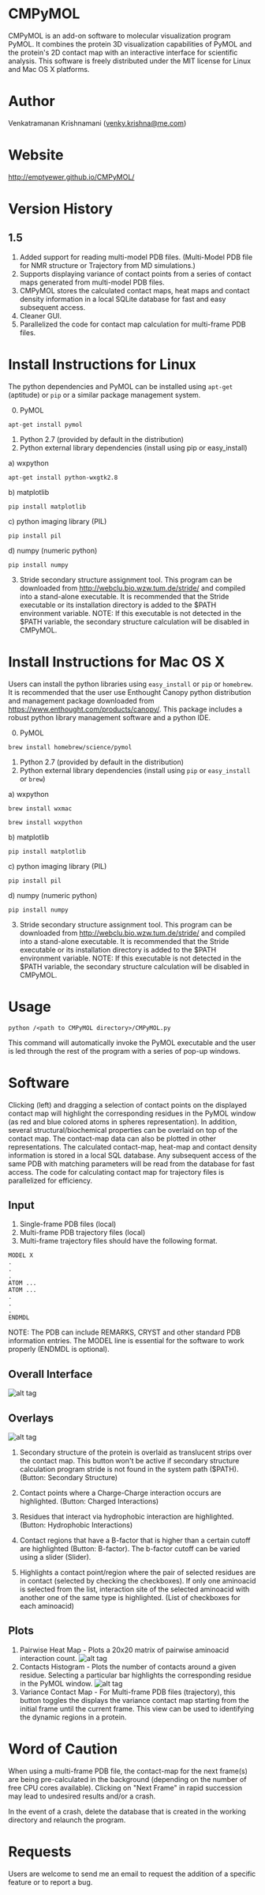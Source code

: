 CMPyMOL
=======
CMPyMOL is an add-on software to molecular visualization program PyMOL. It combines the protein 3D visualization capabilities of PyMOL and the protein's 2D contact map with an interactive interface for scientific analysis. This software is freely distributed under the MIT license for Linux and Mac OS X platforms.

Author
======
Venkatramanan Krishnamani (venky.krishna@me.com)

Website
======
http://emptyewer.github.io/CMPyMOL/

Version History
===============

1.5
---
1. Added support for reading multi-model PDB files. (Multi-Model PDB file for NMR structure or Trajectory from MD simulations.)
2. Supports displaying variance of contact points from a series of contact maps generated from multi-model PDB files.
3. CMPyMOL stores the calculated contact maps, heat maps and contact density information in a local SQLite database for fast and easy subsequent access.
4. Cleaner GUI.
5. Parallelized the code for contact map calculation for multi-frame PDB files.


Install Instructions for Linux
==============================

The python dependencies and PyMOL can be installed using ```apt-get``` (aptitude) or ```pip``` or a similar package management system.


0. PyMOL
 ```
 apt-get install pymol
 ```
1. Python 2.7 (provided by default in the distribution)
2. Python external library dependencies (install using pip or easy_install)

 a) wxpython
 ```Shell
 apt-get install python-wxgtk2.8
 ```
 b) matplotlib
 ```Shell
 pip install matplotlib
 ```
 c) python imaging library (PIL)
  ```Shell
 pip install pil
 ```
 d) numpy (numeric python)
  ```Shell
 pip install numpy
 ```
3. Stride secondary structure assignment tool. This program can be downloaded from http://webclu.bio.wzw.tum.de/stride/ and compiled into a stand-alone executable. It is recommended that the Stride executable or its installation directory is added to the $PATH environment variable. NOTE: If this executable is not detected in the $PATH variable, the secondary structure calculation will be disabled in CMPyMOL.

Install Instructions for Mac OS X
=================================

Users can install the python libraries using ```easy_install``` or ```pip``` or ```homebrew```. It is recommended that the user use Enthought Canopy python distribution and management package downloaded from https://www.enthought.com/products/canopy/. This package includes a robust python library management software and a python IDE.

0. PyMOL
 ```
 brew install homebrew/science/pymol
 ```
1. Python 2.7 (provided by default in the distribution)
2. Python external library dependencies (install using ```pip``` or ```easy_install``` or ```brew```)

 a) wxpython
 ```Shell
 brew install wxmac
 ```
 ```Shell
 brew install wxpython
 ```
 b) matplotlib
 ```Shell
 pip install matplotlib
 ```
 c) python imaging library (PIL)
  ```Shell
 pip install pil
 ```
 d) numpy (numeric python)
  ```Shell
 pip install numpy
 ```
3. Stride secondary structure assignment tool. This program can be downloaded from http://webclu.bio.wzw.tum.de/stride/ and compiled into a stand-alone executable. It is recommended that the Stride executable or its installation directory is added to the $PATH environment variable. NOTE: If this executable is not detected in the $PATH variable, the secondary structure calculation will be disabled in CMPyMOL.


Usage
=====
```Shell
python /<path to CMPyMOL directory>/CMPyMOL.py
```

This command will automatically invoke the PyMOL executable and the user is led through the rest of the program with a series of pop-up windows.

Software
========
Clicking (left) and dragging a selection of contact points on the displayed contact map will highlight the corresponding residues in the PyMOL window (as red and blue colored atoms in spheres representation). In addition, several structural/biochemical properties can be overlaid on top of the contact map. The contact-map data can also be plotted in other representations. The calculated contact-map, heat-map and contact density information is stored in a local SQL database. Any subsequent access of the same PDB with matching parameters will be read from the database for fast access. The code for calculating contact map for trajectory files is parallelized for efficiency.

Input
------
1. Single-frame PDB files (local)
2. Multi-frame PDB trajectory files (local)
3. Multi-frame trajectory files should have the following format.

```Shell
MODEL X
.
.
.
ATOM ...
ATOM ...
.
.
.
ENDMDL
```
NOTE: The PDB can include REMARKS, CRYST and other standard PDB information entries. The MODEL line is essential for the software to work properly (ENDMDL is optional).

Overall Interface
-----------------
![alt tag](https://raw.githubusercontent.com/emptyewer/CMPyMOL/master/images/cmpymol.png)

Overlays
--------

![alt tag](https://raw.githubusercontent.com/emptyewer/CMPyMOL/master/images/main.png)

1. Secondary structure of the protein is overlaid as translucent strips over the contact map. This button won't be active if secondary structure calculation program stride is not found in the system path ($PATH). (Button: Secondary Structure)

2. Contact points where a Charge-Charge interaction occurs are highlighted. (Button: Charged Interactions)

3. Residues that interact via hydrophobic interaction are highlighted. (Button: Hydrophobic Interactions)

4. Contact regions that have a B-factor that is higher than a certain cutoff are highlighted (Button: B-factor). The b-factor cutoff can be varied using a slider (Slider).

5. Highlights a contact point/region where the pair of selected residues are in contact (selected by checking the checkboxes). If only one aminoacid is selected from the list, interaction site of the selected aminoacid with another one of the same type is highlighted. (List of checkboxes for each aminoacid)

Plots
-----
1. Pairwise Heat Map - Plots a 20x20 matrix of pairwise aminoacid interaction count.
![alt tag](https://raw.githubusercontent.com/emptyewer/CMPyMOL/master/images/pairwise.png)
2. Contacts Histogram - Plots the number of contacts around a given residue. Selecting a particular bar highlights the corresponding residue in the PyMOL window.
![alt tag](https://raw.githubusercontent.com/emptyewer/CMPyMOL/master/images/contact-density.png)
3. Variance Contact Map - For Multi-frame PDB files (trajectory), this button toggles the displays the variance contact map starting from the initial frame until the current frame. This view can be used to identifying the dynamic regions in a protein.

Word of Caution
===============
When using a multi-frame PDB file, the contact-map for the next frame(s) are being pre-calculated in the background (depending on the number of free CPU cores available). Clicking on "Next Frame" in rapid succession may lead to undesired results and/or a crash.

In the event of a crash, delete the database that is created in the working directory and relaunch the program.

Requests
========
Users are welcome to send me an email to request the addition of a specific feature or to report a bug.

